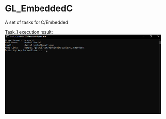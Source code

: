 # GL_EmbeddedC
A set of tasks for C/Embedded

Task_1 execution result:
![result_1](task_1/result.png)